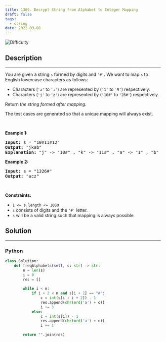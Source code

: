```yaml
---
title: 1309. Decrypt String from Alphabet to Integer Mapping
draft: false
tags: 
  - string
date: 2022-03-08
---
```


![Difficulty](https://img.shields.io/badge/Difficulty-Easy-blue.svg)

## Description

---
<p>You are given a string <code>s</code> formed by digits and <code>&#39;#&#39;</code>. We want to map <code>s</code> to English lowercase characters as follows:</p>

<ul>
	<li>Characters (<code>&#39;a&#39;</code> to <code>&#39;i&#39;</code>) are represented by (<code>&#39;1&#39;</code> to <code>&#39;9&#39;</code>) respectively.</li>
	<li>Characters (<code>&#39;j&#39;</code> to <code>&#39;z&#39;</code>) are represented by (<code>&#39;10#&#39;</code> to <code>&#39;26#&#39;</code>) respectively.</li>
</ul>

<p>Return <em>the string formed after mapping</em>.</p>

<p>The test cases are generated so that a unique mapping will always exist.</p>

<p>&nbsp;</p>
<p><strong class="example">Example 1:</strong></p>

<pre>
<strong>Input:</strong> s = &quot;10#11#12&quot;
<strong>Output:</strong> &quot;jkab&quot;
<strong>Explanation:</strong> &quot;j&quot; -&gt; &quot;10#&quot; , &quot;k&quot; -&gt; &quot;11#&quot; , &quot;a&quot; -&gt; &quot;1&quot; , &quot;b&quot; -&gt; &quot;2&quot;.
</pre>

<p><strong class="example">Example 2:</strong></p>

<pre>
<strong>Input:</strong> s = &quot;1326#&quot;
<strong>Output:</strong> &quot;acz&quot;
</pre>

<p>&nbsp;</p>
<p><strong>Constraints:</strong></p>

<ul>
	<li><code>1 &lt;= s.length &lt;= 1000</code></li>
	<li><code>s</code> consists of digits and the <code>&#39;#&#39;</code> letter.</li>
	<li><code>s</code> will be a valid string such that mapping is always possible.</li>
</ul>


## Solution

---
### Python
``` py title='decrypt-string-from-alphabet-to-integer-mapping'
class Solution:
    def freqAlphabets(self, s: str) -> str:
        n = len(s)
        i = 0
        res = []
        
        while i < n:
            if i + 2 < n and s[i + 2] == "#":
                c = int(s[i : i + 2]) - 1
                res.append(chr(ord('a') + c))
                i += 3
            else:
                c = int(s[i]) - 1
                res.append(chr(ord('a') + c))
                i += 1
        
        return "".join(res)

```

